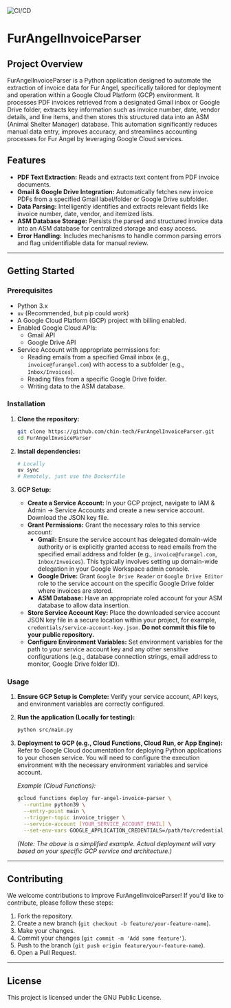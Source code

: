 ![CI/CD](https://github.com/chin-tech/FurAngelInvoiceParser/actions/workflows/ci-and-deploy.yml/badge.svg)
# FurAngelInvoiceParser

## Project Overview

FurAngelInvoiceParser is a Python application designed to automate the extraction of invoice data for Fur Angel, specifically tailored for deployment and operation within a Google Cloud Platform (GCP) environment. It processes PDF invoices retrieved from a designated Gmail inbox or Google Drive folder, extracts key information such as invoice number, date, vendor details, and line items, and then stores this structured data into an ASM (Animal Shelter Manager) database. This automation significantly reduces manual data entry, improves accuracy, and streamlines accounting processes for Fur Angel by leveraging Google Cloud services.

## Features

  * **PDF Text Extraction:** Reads and extracts text content from PDF invoice documents.
  * **Gmail & Google Drive Integration:** Automatically fetches new invoice PDFs from a specified Gmail label/folder or Google Drive subfolder.
  * **Data Parsing:** Intelligently identifies and extracts relevant fields like invoice number, date, vendor, and itemized lists.
  * **ASM Database Storage:** Persists the parsed and structured invoice data into an ASM database for centralized storage and easy access.
  * **Error Handling:** Includes mechanisms to handle common parsing errors and flag unidentifiable data for manual review.

-----

## Getting Started

### Prerequisites

  * Python 3.x
  * `uv` (Recommended, but pip could work)
  * A Google Cloud Platform (GCP) project with billing enabled.
  * Enabled Google Cloud APIs:
      * Gmail API
      * Google Drive API
  * Service Account with appropriate permissions for:
      * Reading emails from a specified Gmail inbox (e.g., `invoice@furangel.com`) with access to a subfolder (e.g., `Inbox/Invoices`).
      * Reading files from a specific Google Drive folder.
      * Writing data to the ASM database.

### Installation

1.  **Clone the repository:**

    ```bash
    git clone https://github.com/chin-tech/FurAngelInvoiceParser.git
    cd FurAngelInvoiceParser
    ```

2.  **Install dependencies:**

    ```bash
    # Locally
    uv sync
    # Remotely, just use the Dockerfile
    ```

3.  **GCP Setup:**

      * **Create a Service Account:** In your GCP project, navigate to IAM & Admin -\> Service Accounts and create a new service account. Download the JSON key file.
      * **Grant Permissions:** Grant the necessary roles to this service account:
          * **Gmail:** Ensure the service account has delegated domain-wide authority or is explicitly granted access to read emails from the specified email address and folder (e.g., `invoice@furangel.com`, `Inbox/Invoices`). This typically involves setting up domain-wide delegation in your Google Workspace admin console.
          * **Google Drive:** Grant `Google Drive Reader` or `Google Drive Editor` role to the service account on the specific Google Drive folder where invoices are stored.
          * **ASM Database:** Have an appropriate roled account for your ASM database  to allow data insertion.
      * **Store Service Account Key:** Place the downloaded service account JSON key file in a secure location within your project, for example, `credentials/service-account-key.json`. **Do not commit this file to your public repository.**
      * **Configure Environment Variables:** Set environment variables for the path to your service account key and any other sensitive configurations (e.g., database connection strings, email address to monitor, Google Drive folder ID).

### Usage

1.  **Ensure GCP Setup is Complete:** Verify your service account, API keys, and environment variables are correctly configured.

2.  **Run the application (Locally for testing):**

    ```bash
    python src/main.py
    ```

3.  **Deployment to GCP (e.g., Cloud Functions, Cloud Run, or App Engine):**
    Refer to Google Cloud documentation for deploying Python applications to your chosen service. You will need to configure the execution environment with the necessary environment variables and service account.

    *Example (Cloud Functions):*

    ```bash
    gcloud functions deploy fur-angel-invoice-parser \
      --runtime python39 \
      --entry-point main \
      --trigger-topic invoice_trigger \
      --service-account [YOUR_SERVICE_ACCOUNT_EMAIL] \
      --set-env-vars GOOGLE_APPLICATION_CREDENTIALS=/path/to/credentials/service-account-key.json,GMAIL_EMAIL=invoice@furangel.com,DRIVE_FOLDER_ID=your_drive_folder_id,ASM_DB_CONNECTION_STRING=your_db_connection_string
    ```

    *(Note: The above is a simplified example. Actual deployment will vary based on your specific GCP service and architecture.)*

-----
## Contributing

We welcome contributions to improve FurAngelInvoiceParser\! If you'd like to contribute, please follow these steps:

1.  Fork the repository.
2.  Create a new branch (`git checkout -b feature/your-feature-name`).
3.  Make your changes.
4.  Commit your changes (`git commit -m 'Add some feature'`).
5.  Push to the branch (`git push origin feature/your-feature-name`).
6.  Open a Pull Request.

-----

## License

This project is licensed under the GNU Public License.
